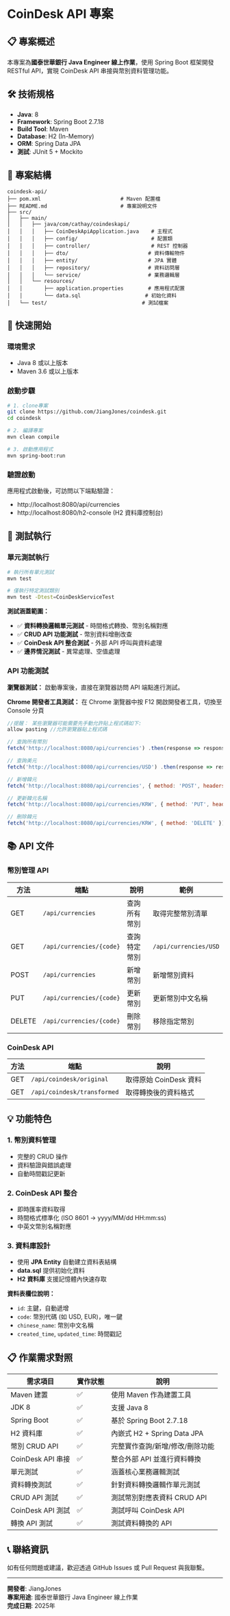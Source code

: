 # CoinDesk API 專案

## 📋 專案概述

本專案為**國泰世華銀行 Java Engineer 線上作業**，使用 Spring Boot 框架開發 RESTful API，實現 CoinDesk API 串接與幣別資料管理功能。

## 🛠 技術規格

- **Java**: 8
- **Framework**: Spring Boot 2.7.18
- **Build Tool**: Maven
- **Database**: H2 (In-Memory)
- **ORM**: Spring Data JPA
- **測試**: JUnit 5 + Mockito

## 📁 專案結構

```
coindesk-api/
├── pom.xml                          # Maven 配置檔
├── README.md                        # 專案說明文件
├── src/
│   ├── main/
│   │   ├── java/com/cathay/coindeskapi/
│   │   │   ├── CoinDeskApiApplication.java    # 主程式
│   │   │   ├── config/                        # 配置類
│   │   │   ├── controller/                    # REST 控制器
│   │   │   ├── dto/                          # 資料傳輸物件
│   │   │   ├── entity/                       # JPA 實體
│   │   │   ├── repository/                   # 資料訪問層
│   │   │   └── service/                      # 業務邏輯層
│   │   └── resources/
│   │       ├── application.properties        # 應用程式配置
│   │       └── data.sql                     # 初始化資料
│   └── test/                               # 測試檔案
```

## 🚀 快速開始

### 環境需求
- Java 8 或以上版本
- Maven 3.6 或以上版本

### 啟動步驟
```bash
# 1. clone專案
git clone https://github.com/JiangJones/coindesk.git
cd coindesk

# 2. 編譯專案
mvn clean compile

# 3. 啟動應用程式
mvn spring-boot:run
```

### 驗證啟動
應用程式啟動後，可訪問以下端點驗證：
- http://localhost:8080/api/currencies
- http://localhost:8080/h2-console (H2 資料庫控制台)

## 🧪 測試執行

### 單元測試執行
```bash
# 執行所有單元測試
mvn test

# 僅執行特定測試類別
mvn test -Dtest=CoinDeskServiceTest
```

**測試涵蓋範圍：**
- ✅ **資料轉換邏輯單元測試** - 時間格式轉換、幣別名稱對應
- ✅ **CRUD API 功能測試** - 幣別資料增刪改查
- ✅ **CoinDesk API 整合測試** - 外部 API 呼叫與資料處理
- ✅ **邊界情況測試** - 異常處理、空值處理

### API 功能測試

**瀏覽器測試：**
啟動專案後，直接在瀏覽器訪問 API 端點進行測試。

**Chrome 開發者工具測試：**
在 Chrome 瀏覽器中按 F12 開啟開發者工具，切換至 Console 分頁

```javascript
//提醒： 某些瀏覽器可能需要先手動允許貼上程式碼如下:
allow pasting //允許瀏覽器貼上程式碼

// 查詢所有幣別
fetch('http://localhost:8080/api/currencies') .then(response => response.json()) .then(data => { console.log('所有幣別:', data); });

// 查詢美元
fetch('http://localhost:8080/api/currencies/USD') .then(response => response.json()) .then(data => { console.log('USD 幣別資訊:', data); });

// 新增韓元
fetch('http://localhost:8080/api/currencies', { method: 'POST', headers: { 'Content-Type': 'application/json' }, body: JSON.stringify({ code: 'KRW', chineseName: '韓元' }) }) .then(response => response.json()) .then(data => { console.log('新增成功:', data); });

// 更新韓元名稱
fetch('http://localhost:8080/api/currencies/KRW', { method: 'PUT', headers: { 'Content-Type': 'application/json' }, body: JSON.stringify({ code: 'KRW', chineseName: '南韓韓元' }) }) .then(response => response.json()) .then(data => { console.log('更新成功:', data); });

// 刪除韓元
fetch('http://localhost:8080/api/currencies/KRW', { method: 'DELETE' }) .then(response => { if(response.ok) { console.log('刪除成功'); } });
```

## 📚 API 文件

### 幣別管理 API

| 方法 | 端點 | 說明 | 範例 |
|------|------|------|------|
| GET | `/api/currencies` | 查詢所有幣別 | 取得完整幣別清單 |
| GET | `/api/currencies/{code}` | 查詢特定幣別 | `/api/currencies/USD` |
| POST | `/api/currencies` | 新增幣別 | 新增幣別資料 |
| PUT | `/api/currencies/{code}` | 更新幣別 | 更新幣別中文名稱 |
| DELETE | `/api/currencies/{code}` | 刪除幣別 | 移除指定幣別 |

### CoinDesk API

| 方法 | 端點 | 說明 |
|------|------|------|
| GET | `/api/coindesk/original` | 取得原始 CoinDesk 資料 |
| GET | `/api/coindesk/transformed` | 取得轉換後的資料格式 |

## 💡 功能特色

### 1. **幣別資料管理**
- 完整的 CRUD 操作
- 資料驗證與錯誤處理
- 自動時間戳記更新

### 2. **CoinDesk API 整合**
- 即時匯率資料取得
- 時間格式標準化 (ISO 8601 → yyyy/MM/dd HH:mm:ss)
- 中英文幣別名稱對應

### 3. **資料庫設計**
- 使用 **JPA Entity** 自動建立資料表結構
- **data.sql** 提供初始化資料
- **H2 資料庫** 支援記憶體內快速存取

**資料表欄位說明：**
- `id`: 主鍵，自動遞增
- `code`: 幣別代碼 (如 USD, EUR)，唯一鍵
- `chinese_name`: 幣別中文名稱
- `created_time`, `updated_time`: 時間戳記

## 📋 作業需求對照

| 需求項目 | 實作狀態 | 說明 |
|----------|----------|------|
| Maven 建置 | ✅ | 使用 Maven 作為建置工具 |
| JDK 8 | ✅ | 支援 Java 8 |
| Spring Boot | ✅ | 基於 Spring Boot 2.7.18 |
| H2 資料庫 | ✅ | 內嵌式 H2 + Spring Data JPA |
| 幣別 CRUD API | ✅ | 完整實作查詢/新增/修改/刪除功能 |
| CoinDesk API 串接 | ✅ | 整合外部 API 並進行資料轉換 |
| 單元測試 | ✅ | 涵蓋核心業務邏輯測試 |
| 資料轉換測試 | ✅ | 針對資料轉換邏輯作單元測試 |
| CRUD API 測試 | ✅ | 測試幣別對應表資料 CRUD API |
| CoinDesk API 測試 | ✅ | 測試呼叫 CoinDesk API |
| 轉換 API 測試 | ✅ | 測試資料轉換的 API |

## 📞 聯絡資訊

如有任何問題或建議，歡迎透過 GitHub Issues 或 Pull Request 與我聯繫。

---

**開發者**: JiangJones  
**專案用途**: 國泰世華銀行 Java Engineer 線上作業  
**完成日期**: 2025年
